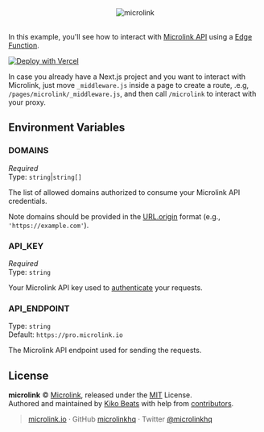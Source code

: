 <div align="center">
  <img src="https://cdn.microlink.io/banner/proxy.png" alt="microlink">
  <br><br>
</div>

In this example, you'll see how to interact with [Microlink API](https://microlink.io/docs/api/getting-started/overview) using a [Edge Function](https://vercel.com/edge).

[![Deploy with Vercel](https://vercel.com/button)](https://vercel.com/new/git/external?repository-url=https://github.com/vercel/examples/tree/main/edge-functions/crypto&project-name=crypto&repository-name=crypto)

In case you already have a Next.js project and you want to interact with Microlink, just move `_middleware.js` inside a page to create a route, .e.g, `/pages/microlink/_middleware.js`, and then call `/microlink` to interact with your proxy.

## Environment Variables

### DOMAINS

*Required*</br>
Type: `string`|`string[]`

The list of allowed domains authorized to consume your Microlink API credentials.

Note domains should be provided in the [URL.origin](https://developer.mozilla.org/en-US/docs/Web/API/URL/origin) format (e.g., `'https://example.com'`).

### API_KEY

*Required*</br>
Type: `string`

Your Microlink API key used to [authenticate](https://microlink.io/docs/api/api-basics/authentication) your requests.

### API_ENDPOINT

Type: `string`</br>
Default: `https://pro.microlink.io`

The Microlink API endpoint used for sending the requests.

## License

**microlink** © [Microlink](https://microlink.io), released under the [MIT](https://github.com/microlinkhq/proxy/blob/master/LICENSE.md) License.<br>
Authored and maintained by [Kiko Beats](https://kikobeats.com) with help from [contributors](https://github.com/microlinkhq/proxy/contributors).

> [microlink.io](https://microlink.io) · GitHub [microlinkhq](https://github.com/microlinkhq) · Twitter [@microlinkhq](https://twitter.com/microlinkhq)
